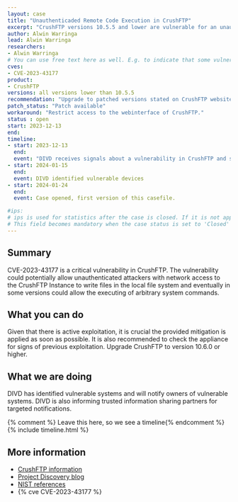 ```yaml
---
layout: case  
title: "Unauthenticaded Remote Code Execution in CrushFTP"
excerpt: "CrushFTP versions 10.5.5 and lower are vulnerable for an unauthenticated remote code execution vulnerability"
author: Alwin Warringa
lead: Alwin Warringa
researchers:
- Alwin Warringa
# You can use free text here as well. E.g. to indicate that some vulnerabilities don't have CVEs assigned (yet).
cves:
- CVE-2023-43177
product: 
- CrushFTP
versions: all versions lower than 10.5.5
recommendation: "Upgrade to patched versions stated on CrushFTP website"
patch_status: "Patch available"
workaround: "Restrict access to the webinterface of CrushFTP."
status : open
start: 2023-12-13
end: 
timeline:
- start: 2023-12-13
  end:
  event: "DIVD receives signals about a vulnerability in CrushFTP and starts fingerprinting."
- start: 2024-01-15
  end:
  event: DIVD identified vulnerable devices
- start: 2024-01-24
  end:
  event: Case opened, first version of this casefile.

#ips: 
# ips is used for statistics after the case is closed. If it is not applicable, you can set IPs to n/a (e.g. stolen credentials)
# This field becomes mandatory when the case status is set to 'Closed'
---
```

## Summary
CVE-2023-43177 is a critical vulnerability in CrushFTP. The vulnerability could potentially allow unauthenticated attackers with network access to the CrushFTP Instance to write files in the local file system and eventually in some versions could allow the executing of arbitrary system commands. 

## What you can do
Given that there is active exploitation, it is crucial the provided mitigation is applied as soon as possible. It is also recommended to check the appliance for signs of previous exploitation. Upgrade CrushFTP to version 10.6.0 or higher. 

## What we are doing
DIVD has identified vulnerable systems and will notify owners of vulnerable systems. DIVD is also informing trusted information sharing partners for targeted notifications.
 
{% comment %}  Leave this here, so we see a timeline{% endcomment %}
{% include timeline.html %}
 
## More information
* [CrushFTP information](https://crushftp.com/crush10wiki/Wiki.jsp?page=Update)
* [Project Discovery blog](https://blog.projectdiscovery.io/crushftp-rce/)
* [NIST references](https://nvd.nist.gov/vuln/detail/CVE-2023-43177)
* {% cve CVE-2023-43177 %}
